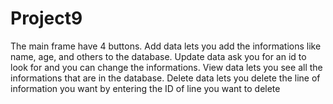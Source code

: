 # Project9
The main frame have 4 buttons.
Add data lets you add the informations like name, age, and others to the database.
Update data ask you for an id to look for and you can change the informations.
View data lets you see all the informations that are in the database.
Delete data lets you delete the line of information you want by entering the ID of line you want to delete
